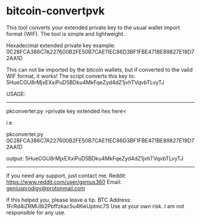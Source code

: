# bitcoin-convertpvk
This tool converts your extended private key to the usual wallet import format (WIF).
The tool is simple and lightweight.

Hexadecimal extended private key example:
0C28FCA386C7A227600B2FE50B7CAE11EC86D3BF1FBE471BE89827E19D72AA1D

This can not be imported by the bitcoin wallets, but if converted to the valid WIF format, it works!
The script converts this key to:
5HueCGU8rMjxEXxiPuD5BDku4MkFqeZyd4dZ1jvhTVqvbTLvyTJ

USAGE:

---
pkconverter.py >private key extended hex here<

i.e

pkconverter.py 0C28FCA386C7A227600B2FE50B7CAE11EC86D3BF1FBE471BE89827E19D72AA1D

output: 5HueCGU8rMjxEXxiPuD5BDku4MkFqeZyd4dZ1jvhTVqvbTLvyTJ

---
If you need any support, just contact me. Reddit: https://www.reddit.com/user/genius360 Email: geniusprodigy@protonmail.com

If this helped you, please leave a tip. BTC Address: 1FrRd4iZRMU8i2Pbffzkac5u4KwUptmc7S
Use at your own risk. I am not responsible for any use.
